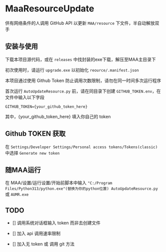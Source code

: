 # MaaResourceUpdate

供有网络条件的人调用 GitHub API 以更新 `MAA/resource` 下文件，半自动解放双手

## 安装与使用

下载本项目源代码，或在 `releases` 中找封装的exe下载，解压至MAA主目录下

初次使用时，请运行 `upgrade.exe` 以初始化 `reource/.manifest.json`

本项目通过使用 Github Token 防止调用次数限制，请勿在同一时间多次运行程序

首次运行 `AutoUpdateResource.py` 前，请在同目录下创建 `GITHUB_TOKEN.env`，在文件中输入以下字段

```env
GITHUB_TOKEN={your_github_token_here}
```

其中，{your_github_token_here} 填入你自己的 token

## Github TOKEN 获取

在 `Settings/Developer Settings/Personal access tokens/Tokens(classic)` 中选择 `Generate new token`

## 随MAA运行

在 MAA/设置/运行设置/开始前脚本中输入 `"C:/Program Files/Python313/python.exe"(替换为你的python位置) AutoUpdateResource.py` 或 `AUMR.exe`

## TODO

- [] 调用系统对话框输入 token 而非去创建文件

- [] 加入 api 调用速率限制

- [] 加入无 token 或 调用 git 方法
